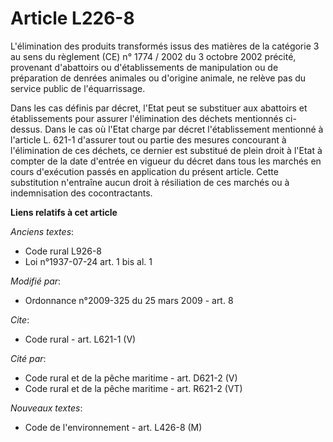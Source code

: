 # Article L226-8

L'élimination des produits transformés issus des matières de la catégorie 3 au sens du règlement (CE) n° 1774 / 2002 du 3
octobre 2002 précité, provenant d'abattoirs ou d'établissements de manipulation ou de préparation de denrées animales ou
d'origine animale, ne relève pas du service public de l'équarrissage. 

Dans les cas définis par décret, l'Etat peut se substituer aux abattoirs et établissements pour assurer l'élimination des
déchets mentionnés ci-dessus. Dans le cas où l'Etat charge par décret l'établissement mentionné à l'article L. 621-1
d'assurer tout ou partie des mesures concourant à l'élimination de ces déchets, ce dernier est substitué de plein droit à
l'Etat à compter de la date d'entrée en vigueur du décret dans tous les marchés en cours d'exécution passés en application du
présent article. Cette substitution n'entraîne aucun droit à résiliation de ces marchés ou à indemnisation des
cocontractants.

**Liens relatifs à cet article**

_Anciens textes_:

  - Code rural L926-8
  - Loi n°1937-07-24 art. 1 bis al. 1

_Modifié par_:

  - Ordonnance n°2009-325 du 25 mars 2009 - art. 8

_Cite_:

  - Code rural - art. L621-1 (V)

_Cité par_:

  - Code rural et de la pêche maritime - art. D621-2 (V)
  - Code rural et de la pêche maritime - art. R621-2 (VT)

_Nouveaux textes_:

  - Code de l'environnement - art. L426-8 (M)
